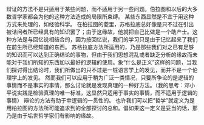 辩证的方法不是只适用于某些问题，而不适用于另一些问题。伯拉图和以后的大多数哲学家都会为他的这种方法造成的局限所束缚。
某些东西显然是不宜于用这种方式来处理的，如经验科学。
在柏拉图的菱里，苏格拉底总好像是只不过在引出被诘问者所已经具有的知识罢了；由于这缘故，他就把自己比做是一个助产士。这种方法是与回忆说相结合的，因为按回忆说，我们的学习只是由于记忆起来了我们在前生所已经知道的东西。
苏格拉底方法所适用的，乃是那些我们对之已有足够的知识而可以达到正确结论的事物，但由于我们思想混乱或者缺乏分析的缘故而未能对于我们所知的东西加以最好的逻辑的使用。象“什么是正义”这样的问题，当我们探讨得出结论时，我们所做出的只不过是一桩语言学上的发见，而并不是一个伦理学上的发见。
然而我们可以应用于稍为广泛一类情况，只要所争论的是逻辑的事情而不是事实的事情，那么讨论就是发现真理的一种好方法。（我的思考：邓小平说实践是检验真理的唯一标准，这显然只适用于事实的事情，而不适用于逻辑的事情）
辩论的方法有助于幸逻辑的一贯性的。
也许我们可以把“哲学”就定义为是用柏拉图的方法所可能追求到的全部探讨的总和。倡如果这一定义是妥当的话，那乃是由于垢世哲学家们有影响的缘故。